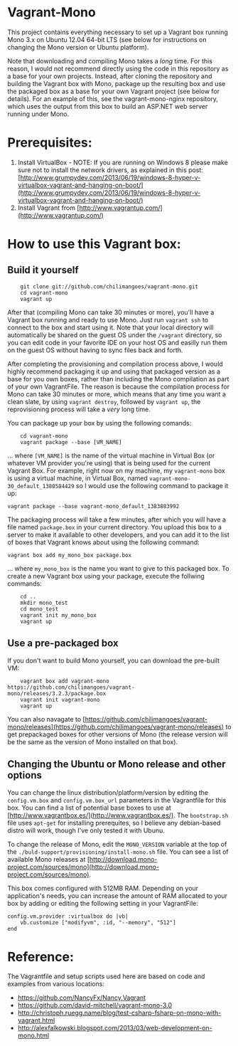 Vagrant-Mono
============

This project contains everything necessary to set up a Vagrant box running Mono 3.x on Ubuntu 12.04 64-bit LTS (see below for instructions on changing the Mono version or Ubuntu platform).

Note that downloading and compiling Mono takes a *long* time. For this reason, I would not recommend directly using the code in this repository as a base for your own projects. Instead, after cloning the repository and building the Vagrant box with Mono, package up the resulting box and use the packaged box as a base for your own Vagrant project (see below for details). For an example of this, see the vagrant-mono-nginx repository, which uses the output from this box to build an ASP.NET web server running under Mono.


Prerequisites:
==============

1. Install VirtualBox - NOTE: If you are running on Windows 8 please make sure not to install the network drivers, as explained in this post: [http://www.grumpydev.com/2013/06/19/windows-8-hyper-v-virtualbox-vagrant-and-hanging-on-boot/](http://www.grumpydev.com/2013/06/19/windows-8-hyper-v-virtualbox-vagrant-and-hanging-on-boot/)
2. Install Vagrant from [http://www.vagrantup.com/](http://www.vagrantup.com/)


How to use this Vagrant box:
============================

Build it yourself
-------------------

```shell
	git clone git://github.com/chilimangoes/vagrant-mono.git
	cd vagrant-mono
	vagrant up
```

After that (compiling Mono can take 30 minutes or more), you'll have a Vagrant box running and ready to use Mono. Just run `vagrant ssh` to connect to the box and start using it. Note that your local directory will automatically be shared on the guest OS under the `/vagrant` directory, so you can edit code in your favorite IDE on your host OS and easilly run them on the guest OS without having to sync files back and forth.

After completing the provisioning and compilation process above, I would highly recommend packaging it up and using that packaged version as a base for you own boxes, rather than including the Mono compilation as part of your own VagrantFile. The reason is because the compilation process for Mono can take 30 minutes or more, which means that any time you want a clean slate, by using `vagrant destroy`, followed by `vagrant up`, the reprovisioning process will take a *very* long time.

You can package up your box by using the following comands:

```shell
	cd vagrant-mono
	vagrant package --base [VM_NAME]
```

... where `[VM_NAME]` is the name of the virtual machine in Virtual Box (or whatever VM provider you're using) that is being used for the current Vagrant Box. For example, right now on my machine, my `vagrant-mono` box is using a virtual machine, in Virtual Box, named `vagrant-mono-30_default_1380584429` so I would use the following command to package it up:

	vagrant package --base vagrant-mono_default_1383883992

The packaging process will take a few minutes, after which you will have a file named `package.box` in your current directory. You upload this box to a server to make it available to other developers, and you can add it to the list of boxes that Vagrant knows about using the following command:

	vagrant box add my_mono_box package.box

... where `my_mono_box` is the name you want to give to this packaged box. To create a new Vagrant box using your package, execute the follwing commands:

```shell
	cd ..
	mkdir mono_test
	cd mono_test
	vagrant init my_mono_box
	vagrant up
```

Use a pre-packaged box
----------------------

If you don't want to build Mono yourself, you can download the pre-built VM:

```shell
	vagrant box add vagrant-mono https://github.com/chilimangoes/vagrant-mono/releases/3.2.3/package.box
	vagrant init vagrant-mono
	vagrant up
```

You can also navagate to [https://github.com/chilimangoes/vagrant-mono/releases](https://github.com/chilimangoes/vagrant-mono/releases) to get prepackaged boxes for other versions of Mono (the release version will be the same as the version of Mono installed on that box).

Changing the Ubuntu or Mono release and other options
-----------------------------------------------------

You can change the linux distribution/platform/version by editing the `config.vm.box` and `config.vm.box_url` parameters in the Vagrantfile for this box. You can find a list of potential base boxes to use at [http://www.vagrantbox.es/](http://www.vagrantbox.es/). The `bootstrap.sh` file uses `apt-get` for installing prerequites, so I believe any debian-based distro will work, though I've only tested it with Ubunu.

To change the release of Mono, edit the `MONO_VERSION` variable at the top of the `./buld-support/provisioning/install-mono.sh` file. You can see a list of available Mono releases at [http://download.mono-project.com/sources/mono](http://download.mono-project.com/sources/mono).

This box comes configured with 512MB RAM. Depending on your application's needs, you can increase the amount of RAM allocated to your box by adding or editing the following setting in your VagrantFile:

	config.vm.provider :virtualbox do |vb|
		vb.customize ["modifyvm", :id, "--memory", "512"]
	end


Reference:
==========

The Vagrantfile and setup scripts used here are based on code and examples from various locations:

* https://github.com/NancyFx/Nancy.Vagrant
* https://github.com/david-mitchell/vagrant-mono-3.0
* http://christoph.ruegg.name/blog/test-csharp-fsharp-on-mono-with-vagrant.html
* http://alexfalkowski.blogspot.com/2013/03/web-development-on-mono.html

